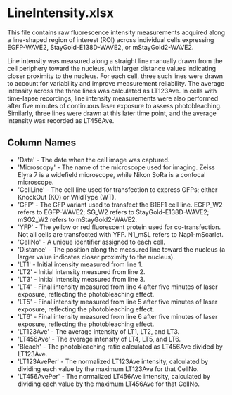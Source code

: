 # LineIntensity.xlsx
This file contains raw fluorescence intensity measurements acquired along a line-shaped region of interest (ROI) across individual cells expressing EGFP-WAVE2, StayGold-E138D-WAVE2, or mStayGold2-WAVE2. 

Line intensity was measured along a straight line manually drawn from the cell periphery toward the nucleus, with larger distance values indicating closer proximity to the nucleus. For each cell, three such lines were drawn to account for variability and improve measurement reliability. The average intensity across the three lines was calculated as LT123Ave. In cells with time-lapse recordings, line intensity measurements were also performed after five minutes of continuous laser exposure to assess photobleaching. Similarly, three lines were drawn at this later time point, and the average intensity was recorded as LT456Ave.

## Column Names
- 'Date' - The date when the cell image was captured.
- 'Microscopy' - The name of the microscope used for imaging. Zeiss Elyra 7 is a widefield microscope, while Nikon SoRa is a confocal microscope.
- 'CellLine' - The cell line used for transfection to express GFPs; either KnockOut (KO) or WildType (WT).
- 'GFP' - The GFP variant used to transfect the B16F1 cell line. EGFP_W2 refers to EGFP-WAVE2; SG_W2 refers to StayGold-E138D-WAVE2; mSG2_W2 refers to mStayGold2-WAVE2.
- 'YFP' - The yellow or red fluorescent protein used for co-transfection. Not all cells are transfected with YFP. N1_mSL refers to Nap1-mScarlet.
- 'CellNo' - A unique identifier assigned to each cell.
- 'Distance' - The position along the measured line toward the nucleus (a larger value indicates closer proximity to the nucleus).
- 'LT1' - Initial intensity measured from line 1.
- 'LT2' - Initial intensity measured from line 2.
- 'LT3' - Initial intensity measured from line 3.
- 'LT4' - Final intensity measured from line 4 after five minutes of laser exposure, reflecting the photobleaching effect.
- 'LT5' - Final intensity measured from line 5 after five minutes of laser exposure, reflecting the photobleaching effect.
- 'LT6' - Final intensity measured from line 6 after five minutes of laser exposure, reflecting the photobleaching effect.
- 'LT123Ave' - The average intensity of LT1, LT2, and LT3.
- 'LT456Ave' - The average intensity of LT4, LT5, and LT6.
- 'Bleach' - The photobleaching ratio calculated as LT456Ave divided by LT123Ave.
- 'LT123AvePer' - The normalized LT123Ave intensity, calculated by dividing each value by the maximum LT123Ave for that CellNo.
- 'LT456AvePer' - The normalized LT456Ave intensity, calculated by dividing each value by the maximum LT456Ave for that CellNo.

